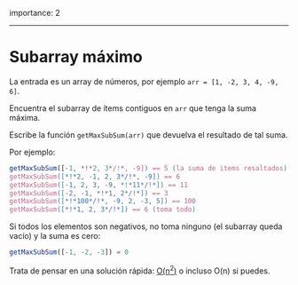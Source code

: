 importance: 2

---

# Subarray máximo

La entrada es un array de números, por ejemplo `arr = [1, -2, 3, 4, -9, 6]`.

Encuentra el subarray de ítems contiguos en `arr` que tenga la suma máxima.

Escribe la función `getMaxSubSum(arr)` que devuelva el resultado de tal suma.

Por ejemplo:

```js
getMaxSubSum([-1, *!*2, 3*/!*, -9]) == 5 (la suma de items resaltados)
getMaxSubSum([*!*2, -1, 2, 3*/!*, -9]) == 6
getMaxSubSum([-1, 2, 3, -9, *!*11*/!*]) == 11
getMaxSubSum([-2, -1, *!*1, 2*/!*]) == 3
getMaxSubSum([*!*100*/!*, -9, 2, -3, 5]) == 100
getMaxSubSum([*!*1, 2, 3*/!*]) == 6 (toma todo)
```

Si todos los elementos son negativos, no toma ninguno (el subarray queda vacío) y la suma es cero:

```js
getMaxSubSum([-1, -2, -3]) = 0
```

Trata de pensar en una solución rápida: [O(n<sup>2</sup>)](https://es.wikipedia.org/wiki/Notaci%C3%B3n_de_Landau) o incluso O(n) si puedes.
